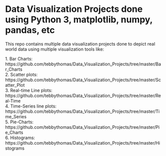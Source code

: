 # Data Visualization Projects done using Python 3, matplotlib, numpy, pandas, etc

This repo contains multiple data visualization projects done to depict real
world data using multiple visualization tools like:
<p>
1. Bar Charts:
<br />
https://github.com/tebbythomas/Data_Visualization_Projects/tree/master/Bar_Charts
<br />
2. Scatter plots:
<br />
https://github.com/tebbythomas/Data_Visualization_Projects/tree/master/Scatter_Plot
<br />
3. Real-time Line plots:
<br />
https://github.com/tebbythomas/Data_Visualization_Projects/tree/master/Real-Time
<br />
4. Time-Series line plots:
<br />
https://github.com/tebbythomas/Data_Visualization_Projects/tree/master/Time_Series
<br />
5. Pie-Charts:
<br />
https://github.com/tebbythomas/Data_Visualization_Projects/tree/master/Pie_Charts
<br />
6. Histograms:
<br />
https://github.com/tebbythomas/Data_Visualization_Projects/tree/master/Histograms
<br />
</p>
